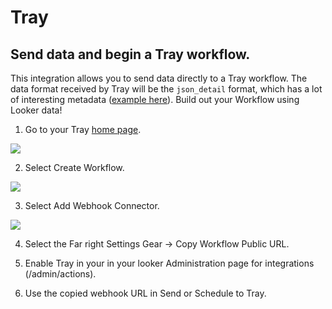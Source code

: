 # Tray
## Send data and begin a Tray workflow.

This integration allows you to send data directly to a Tray workflow. The data format received by Tray will be the `json_detail` format, which has a lot of interesting metadata ([example here](https://github.com/looker/integrations/docs/json_detail_example.json)). Build out your Workflow using Looker data!

1. Go to your Tray [home page](https://tray.io/dashboard).

![](tray&#32;home.png)

2. Select Create Workflow.

![](tray&#32;webhook.png)

3. Select Add Webhook Connector.

![](tray&#32;webhook&#32;url.png)

4. Select the Far right Settings Gear -> Copy Workflow Public URL.

5. Enable Tray in your in your looker Administration page for integrations (/admin/actions).

6. Use the copied webhook URL in Send or Schedule to Tray.
